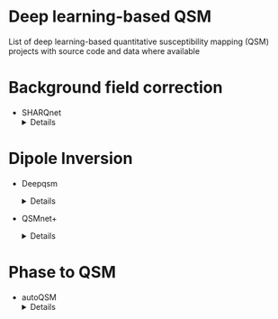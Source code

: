 # Deep learning-based QSM
List of deep learning-based quantitative susceptibility mapping (QSM) projects with source code and data where available

# Background field correction
- SHARQnet
</br> <details><summary>Details</summary>
  <p>
     - Language: Python <br/>
     - Method: Background field correction <br/>
     - Reference: http://www.sciencedirect.com/science/article/pii/S0939388918301673 <br/>
      - code: not yet publicly available, but on request: steffen.bollmann@cai.uq.edu.au <br>
  </p>
  </details>
  
# Dipole Inversion
- Deepqsm
</br> <details><summary>Details</summary>
  <p>
     - Language: Python <br/>
     - Method: Dipole inversion <br/>
     - Reference: https://doi.org/10.1016/j.neuroimage.2019.03.060 <br/>
      - code: https://colab.research.google.com/github/brainhack101/IntroDL/blob/master/notebooks/2019/Bollman/Steffen_Bollman_Deep_learning_QSM_tutorial_OHBM.ipynb <br>
  </p>
  </details>
  
- QSMnet+
</br> <details><summary>Details</summary>
  <p>
     - Language: Python <br/>
     - Method: Dipole inversion <br/>
     - Code: https://github.com/SNU-LIST/QSMnet <br/>
     - Reference: https://doi.org/10.1016/j.neuroimage.2018.06.030 <br>
                  &emsp;&emsp;&emsp;&emsp;&emsp;&ensp;https://arxiv.org/abs/1909.07716
  </p>
  </details>
  
  
# Phase to QSM
- autoQSM
</br> <details><summary>Details</summary>
  <p>
     - Language: Python <br/>
     - Method: Background field correction + Dipole inversion <br/>
     - Code: not yet available <br/>
     - Reference: http://www.sciencedirect.com/science/article/pii/S1053811919306469 <br>
  </p>
  </details>
